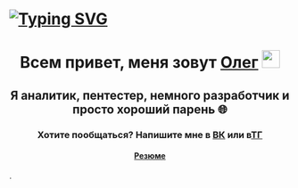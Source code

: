 # <a href="https://git.io/typing-svg"><img src="https://readme-typing-svg.herokuapp.com?lines=My+lovely+pet-projects+😊" alt="Typing SVG" /></a>
<h1 align="center">Всем привет, меня зовут <a href="https://github.com/olegcharkov" target="_blank">Олег</a> 
<img src="https://github.com/blackcater/blackcater/raw/main/images/Hi.gif" height="32"/></h1>
<h2 align="center">Я аналитик, пентестер, немного разработчик и просто хороший парень 🌐</h2>
<h3 align="center">Хотите пообщаться? Напишите мне в <a href="https://vk.com/oleg1861">ВК</a> или в<a href="https://t.me/BelNedLux">ТГ</h3>
<h4 align="center"><a href="https://drive.google.com/file/d/1JMC0j7nuDCNhudMXlXcmHSmOgUgz2XK8/view?usp=sharing">Резюме</a></h4>.
